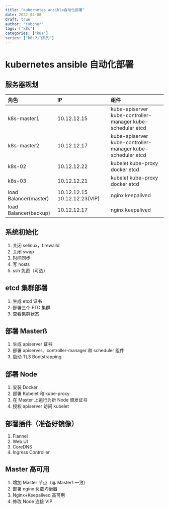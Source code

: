 ```yaml
---
title: "kubernetes ansible自动化部署"
date: 2022-04-08
draft: true
author: "jobcher"
tags: ["k8s"]
categories: ["k8s"]
series: ["k8s入门系列"]
---
```


# kubernetes ansible 自动化部署

## 服务器规划

| 角色                  | IP                           | 组件                                                       |
| :-------------------- | :--------------------------- | :--------------------------------------------------------- |
| k8s-master1           | 10.12.12.15                  | kube-apiserver kube-controller-manager kube-scheduler etcd |
| k8s-master2           | 10.12.12.17                  | kube-apiserver kube-controller-manager kube-scheduler etcd |
| k8s-02                | 10.12.12.22                  | kubelet kube-proxy docker etcd                             |
| k8s-03                | 10.12.12.21                  | kubelet kube-proxy docker etcd                             |
| load Balancer(master) | 10.12.12.15 10.12.12.23(VIP) | nginx keepalived                                           |
| load Balancer(backup) | 10.12.12.17                  | nginx keepalived                                           |

## 系统初始化

1. 关闭 selinux，firewalld
2. 关闭 swap
3. 时间同步
4. 写 hosts
5. ssh 免密（可选）

## etcd 集群部署

1. 生成 etcd 证书
2. 部署三个 ETC 集群
3. 查看集群状态

## 部署 Masterß

1. 生成 apiserver 证书
2. 部署 apiserver、controller-manager 和 scheduler 组件
3. 启动 TLS Bootstrapping

## 部署 Node

1. 安装 Docker
2. 部署 Kubelet 和 kube-proxy
3. 在 Master 上运行为新 Node 颁发证书
4. 授权 apiserver 访问 kubelet

## 部署插件（准备好镜像）

1. Flannel
2. Web UI
3. CoreDNS
4. Ingress Controller

## Master 高可用

1. 增加 Master 节点（与 Master1 一致）
2. 部署 nginx 负载均衡器
3. Nginx+Keepalived 高可用
4. 修改 Node 连接 VIP
